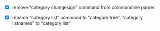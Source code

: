 - [x] remove "category changesign" command from commandline parser
- [x] rename "category list" command to "category tree", "category listnames" to "category list"

